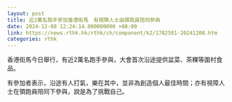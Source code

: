 ```yaml
---
layout: post
title: 近2萬名跑手參加香港街馬　有視障人士由領跑員陪同參與
date: 2024-12-08 12:24:14.000000000 +08:00
link: https://news.rthk.hk/rthk/ch/component/k2/1782581-20241208.htm
categories: rthk
---
```


香港街馬今日舉行，有近2萬名跑手參與，大會首次沿途提供盆菜、茶粿等圍村食品。

有參加者表示，沿途有人打氣，樂在其中，並非為創造個人最佳時間；亦有視障人士在領跑員陪同下參與，說是為了挑戰自己。
